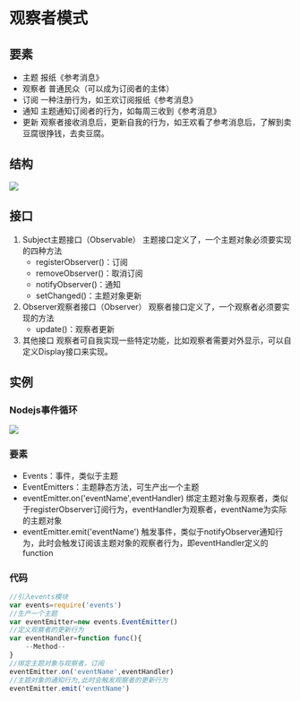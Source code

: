 # 观察者模式
## 要素
- 主题
	报纸《参考消息》
- 观察者
	普通民众（可以成为订阅者的主体）
- 订阅
	一种注册行为，如王欢订阅报纸《参考消息》
- 通知
	主题通知订阅者的行为，如每周三收到《参考消息》
- 更新
	观察者接收消息后，更新自我的行为，如王欢看了参考消息后，了解到卖豆腐很挣钱，去卖豆腐。

## 结构

![](https://timgsa.baidu.com/timg?image&quality=80&size=b9999_10000&sec=1513848528635&di=8982df1c5ba17f7455781fef17b5d685&imgtype=0&src=http%3A%2F%2Fimg.mukewang.com%2F57a0d4db0001998708520542.png)

## 接口

1. Subject主题接口（Observable）
	主题接口定义了，一个主题对象必须要实现的四种方法
	- registerObserver()：订阅
	- removeObserver()：取消订阅
	- notifyObserver()：通知
	- setChanged()：主题对象更新
2. Observer观察者接口（Observer）
	观察者接口定义了，一个观察者必须要实现的方法
	- update()：观察者更新
3. 其他接口
	观察者可自我实现一些特定功能，比如观察者需要对外显示，可以自定义Display接口来实现。

## 实例

### Nodejs事件循环

![](http://www.runoob.com/wp-content/uploads/2015/09/event_loop.jpg)

### 要素

- Events：事件，类似于主题
- EventEmitters：主题静态方法，可生产出一个主题
- eventEmitter.on('eventName',eventHandler)
	绑定主题对象与观察者，类似于registerObserver订阅行为，eventHandler为观察者，eventName为实际的主题对象
- eventEmitter.emit('eventName')
	触发事件，类似于notifyObserver通知行为，此时会触发订阅该主题对象的观察者行为，即eventHandler定义的function

### 代码

```js
//引入events模块
var events=require('events')
//生产一个主题
var eventEmitter=new events.EventEmitter()
//定义观察者的更新行为
var eventHandler=function func(){
	--Method--
}
//绑定主题对象与观察者，订阅
eventEmitter.on('eventName',eventHandler)
//主题对象的通知行为,此时会触发观察者的更新行为
eventEmitter.emit('eventName')

```


